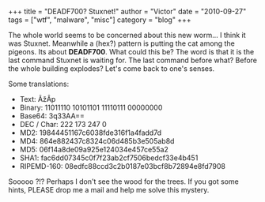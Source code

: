 +++
title = "DEADF700? Stuxnet!"
author = "Victor"
date = "2010-09-27"
tags = ["wtf", "malware", "misc"]
category = "blog"
+++

The whole world seems to be concerned about this new worm... I think it was Stuxnet. Meanwhile a (hex?) pattern is putting the cat among the pigeons. Its about **DEADF700**. What could this be? The word is that it is the last command Stuxnet is waiting for. The last command before what? Before the whole building explodes? Let's come back to one's senses.

Some translations:

*   Text: ÃžÂ­p
*   Binary: 11011110 10101101 11110111 00000000
*   Base64: 3q33AA==
*   DEC / Char: 222 173 247 0
*   MD2: 19844451167c6038fde316f1a4fadd7d
*   MD4: 864e882437c8324c06d485b3e505ab8d
*   MD5: 06f14a8de09a925e124034e457ce55a2
*   SHA1: fac6dd07345c0f7f23ab2cf7506bedcf33e4b451
*   RIPEMD-160: 08edfc88ccd3c2b0187e03bcf8b72894e8fd7908

Sooooo ?!? Perhaps I don't see the wood for the trees. If you got some hints, PLEASE drop me a mail and help me solve this mystery.
